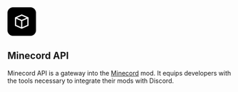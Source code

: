 <img alt="Minecord API Icon" src="src/main/resources/assets/minecord-api/icon.png" width="64">

## Minecord API

Minecord API is a gateway into the [Minecord](../README.md) mod. It equips
developers with the tools necessary to integrate their mods with Discord.

